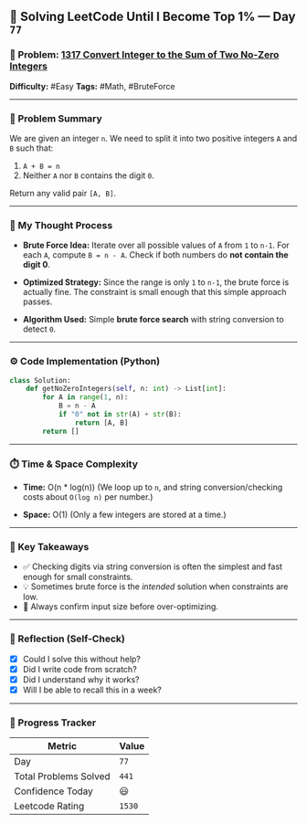 
## 🧠 Solving LeetCode Until I Become Top 1% — Day `77`

### 🔹 Problem: [1317 Convert Integer to the Sum of Two No-Zero Integers](https://leetcode.com/problems/convert-integer-to-the-sum-of-two-no-zero-integers/?envType=daily-question&envId=2025-09-08)

**Difficulty:** #Easy
**Tags:** #Math, #BruteForce

---

### 📝 Problem Summary

We are given an integer `n`. We need to split it into two positive integers `A` and `B` such that:

1. `A + B = n`
2. Neither `A` nor `B` contains the digit `0`.

Return any valid pair `[A, B]`.

---

### 🧠 My Thought Process

* **Brute Force Idea:**
  Iterate over all possible values of `A` from `1` to `n-1`. For each `A`, compute `B = n - A`.
  Check if both numbers do **not contain the digit 0**.

* **Optimized Strategy:**
  Since the range is only `1` to `n-1`, the brute force is actually fine. The constraint is small enough that this simple approach passes.

* **Algorithm Used:**
  Simple **brute force search** with string conversion to detect `0`.

---

### ⚙️ Code Implementation (Python)

```python
class Solution:
    def getNoZeroIntegers(self, n: int) -> List[int]:
        for A in range(1, n):
            B = n - A
            if "0" not in str(A) + str(B):
                return [A, B]
        return []
```

---

### ⏱️ Time & Space Complexity

* **Time:** O(n \* log(n))
  (We loop up to `n`, and string conversion/checking costs about `O(log n)` per number.)

* **Space:** O(1)
  (Only a few integers are stored at a time.)

---

### 🧩 Key Takeaways

* ✅ Checking digits via string conversion is often the simplest and fast enough for small constraints.
* 💡 Sometimes brute force is the *intended* solution when constraints are low.
* 💭 Always confirm input size before over-optimizing.

---

### 🔁 Reflection (Self-Check)

* [x] Could I solve this without help?
* [x] Did I write code from scratch?
* [x] Did I understand why it works?
* [x] Will I be able to recall this in a week?

---

### 🚀 Progress Tracker

| Metric                | Value  |
| --------------------- | ------ |
| Day                   | `77`    |
| Total Problems Solved | `441`    |
| Confidence Today      | 😃     |
| Leetcode Rating       | `1530` |
